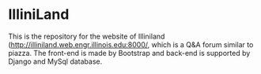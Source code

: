 # IlliniLand
This is the repository for the website of Illiniland (http://illiniland.web.engr.illinois.edu:8000/, which is a Q&A forum similar to piazza.
The front-end is made by Bootstrap and back-end is supported by Django and MySql database.
